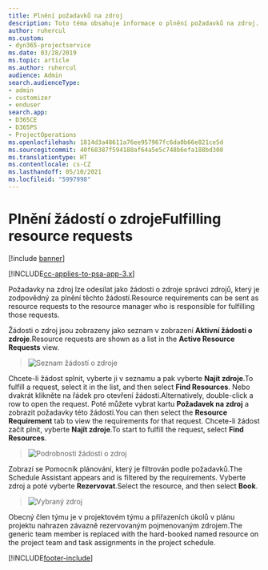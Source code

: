 ```yaml
---
title: Plnění požadavků na zdroj
description: Toto téma obsahuje informace o plnění požadavků na zdroj.
author: ruhercul
ms.custom:
- dyn365-projectservice
ms.date: 03/28/2019
ms.topic: article
ms.author: ruhercul
audience: Admin
search.audienceType:
- admin
- customizer
- enduser
search.app:
- D365CE
- D365PS
- ProjectOperations
ms.openlocfilehash: 1814d3a48611a76ee957967fc6da0b66e821ce5d
ms.sourcegitcommit: 40f68387f594180af64a5e5c748b6efa188bd300
ms.translationtype: HT
ms.contentlocale: cs-CZ
ms.lasthandoff: 05/10/2021
ms.locfileid: "5997998"
---
```

# <a name="fulfilling-resource-requests"></a><span data-ttu-id="ecea8-103">Plnění žádostí o zdroje</span><span class="sxs-lookup"><span data-stu-id="ecea8-103">Fulfilling resource requests</span></span>

[!include [banner](../includes/psa-now-project-operations.md)]

[!INCLUDE[cc-applies-to-psa-app-3.x](../includes/cc-applies-to-psa-app-3x.md)]

<span data-ttu-id="ecea8-104">Požadavky na zdroj lze odesílat jako žádosti o zdroje správci zdrojů, který je zodpovědný za plnění těchto žádostí.</span><span class="sxs-lookup"><span data-stu-id="ecea8-104">Resource requirements can be sent as resource requests to the resource manager who is responsible for fulfilling those requests.</span></span>

<span data-ttu-id="ecea8-105">Žádosti o zdroj jsou zobrazeny jako seznam v zobrazení **Aktivní žádosti o zdroje**.</span><span class="sxs-lookup"><span data-stu-id="ecea8-105">Resource requests are shown as a list in the **Active Resource Requests** view.</span></span>

> ![Seznam žádostí o zdroje](media/Resource-Management-image59.png)

<span data-ttu-id="ecea8-107">Chcete-li žádost splnit, vyberte ji v seznamu a pak vyberte **Najít zdroje**.</span><span class="sxs-lookup"><span data-stu-id="ecea8-107">To fulfill a request, select it in the list, and then select **Find Resources**.</span></span> <span data-ttu-id="ecea8-108">Nebo dvakrát klikněte na řádek pro otevření žádosti.</span><span class="sxs-lookup"><span data-stu-id="ecea8-108">Alternatively, double-click a row to open the request.</span></span> <span data-ttu-id="ecea8-109">Poté můžete vybrat kartu **Požadavek na zdroj** a zobrazit požadavky této žádosti.</span><span class="sxs-lookup"><span data-stu-id="ecea8-109">You can then select the **Resource Requirement** tab to view the requirements for that request.</span></span> <span data-ttu-id="ecea8-110">Chcete-li žádost začít plnit, vyberte **Najít zdroje**.</span><span class="sxs-lookup"><span data-stu-id="ecea8-110">To start to fulfill the request, select **Find Resources**.</span></span>

> ![Podrobnosti žádosti o zdroj](media/Resource-Management-image60.png)

<span data-ttu-id="ecea8-112">Zobrazí se Pomocník plánování, který je filtrován podle požadavků.</span><span class="sxs-lookup"><span data-stu-id="ecea8-112">The Schedule Assistant appears and is filtered by the requirements.</span></span> <span data-ttu-id="ecea8-113">Vyberte zdroj a poté vyberte **Rezervovat**.</span><span class="sxs-lookup"><span data-stu-id="ecea8-113">Select the resource, and then select **Book**.</span></span>

> ![Vybraný zdroj](media/Resource-Management-image61.png)

<span data-ttu-id="ecea8-115">Obecný člen týmu je v projektovém týmu a přiřazeních úkolů v plánu projektu nahrazen závazně rezervovaným pojmenovaným zdrojem.</span><span class="sxs-lookup"><span data-stu-id="ecea8-115">The generic team member is replaced with the hard-booked named resource on the project team and task assignments in the project schedule.</span></span>


[!INCLUDE[footer-include](../includes/footer-banner.md)]